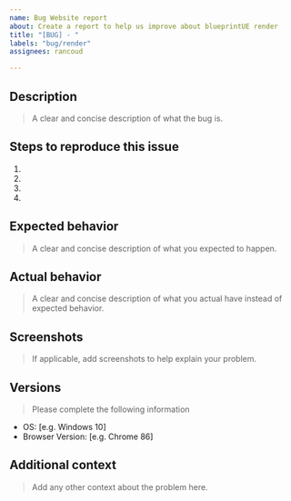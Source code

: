 ```yaml
---
name: Bug Website report
about: Create a report to help us improve about blueprintUE render
title: "[BUG] - "
labels: "bug/render"
assignees: rancoud

---
```

## Description
> A clear and concise description of what the bug is.

## Steps to reproduce this issue
1. 
2. 
3. 
4. 

## Expected behavior
> A clear and concise description of what you expected to happen.

## Actual behavior
> A clear and concise description of what you actual have instead of expected behavior.

## Screenshots
> If applicable, add screenshots to help explain your problem.

## Versions
> Please complete the following information
 - OS: [e.g. Windows 10]
 - Browser Version: [e.g. Chrome 86]

## Additional context
> Add any other context about the problem here.